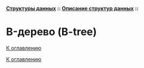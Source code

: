 **[Структуры данных](../../README.md#data-structures) :: [Описание структур данных](../../README.md#data-structures-descriptions) ::**
# B-дерево (B-tree)

<!--

-->

[К оглавлению](../../README.md#data-structures-descriptions)



[К оглавлению](../../README.md#data-structures-descriptions)
